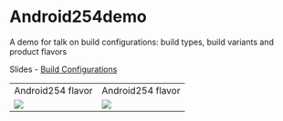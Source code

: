 # Android254demo

A demo for talk on build configurations: build types, build variants and product flavors

Slides - [Build Configurations](https://docs.google.com/presentation/d/1ydU619r6te41SRjhc7bZWhnTpvnFi-5WmpSom_L92Ag/edit?usp=sharing)

<table>
  <tr>
  <td>Android254 flavor</td>
  <td>Android254 flavor</td>
  </tr>
  <tr>
  <td><img src="https://user-images.githubusercontent.com/61080898/190866267-ad01e678-f542-4a41-97c6-9e2470e3f057.png"></td>
<td><img src="https://user-images.githubusercontent.com/61080898/190866288-bb7e9102-748e-4119-ac1b-db8b98bbb6e3.png"></td>

  </tr>
</table>
